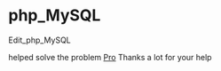 # php_MySQL
Edit_php_MySQL

helped solve the problem
[Pro](https://otvet.mail.ru/profile/id296657995/) 
Thanks a lot for your help
